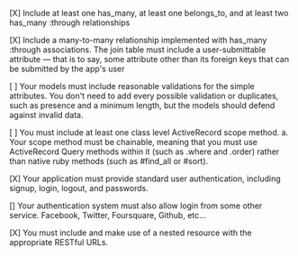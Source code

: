 
[X] Include at least one has_many, at least one belongs_to, and at least two has_many :through relationships

[X] Include a many-to-many relationship implemented with has_many :through associations. The join table must include a user-submittable attribute — that is to say, some attribute other than its foreign keys that can be submitted by the app's user

[ ] Your models must include reasonable validations for the simple attributes. You don't need to add every possible validation or duplicates, such as presence and a minimum length, but the models should defend against invalid data.

[ ] You must include at least one class level ActiveRecord scope method. a. Your scope method must be chainable, meaning that you must use ActiveRecord Query methods within it (such as .where and .order) rather than native ruby methods (such as #find_all or #sort).

[X] Your application must provide standard user authentication, including signup, login, logout, and passwords.

[] Your authentication system must also allow login from some other service. Facebook, Twitter, Foursquare, Github, etc...

[X] You must include and make use of a nested resource with the appropriate RESTful URLs.